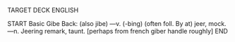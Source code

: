 TARGET DECK
ENGLISH

START
Basic
Gibe
Back: (also jibe) —v. (-bing) (often foll. By at) jeer, mock. —n. Jeering remark, taunt. [perhaps from french giber handle roughly]
END
